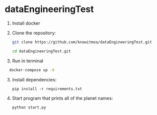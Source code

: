 # dataEngineeringTest

1. Install docker

1. Clone the repository:

   ```bash
   git clone https://github.com/knowitmoa/dataEngineeringTest.git

   cd dataEngineeringTest.git
   ```

1. Run in terminal

```bash
  docker-compose up -d
```

3. Install dependencies:
   ```bashs
   pip install -r requirements.txt
   ```
4. Start program that prints all of the planet names:
   ```bash
   python start.py
   ```
